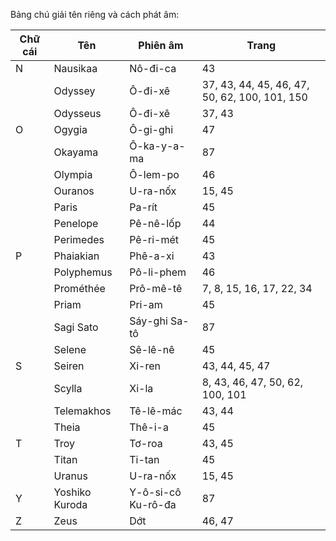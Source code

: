 Bảng chú giải tên riêng và cách phát âm:

| Chữ cái | Tên | Phiên âm | Trang |
|---------|-----|----------|-------|
| N | Nausikaa | Nô-đi-ca | 43 |
| | Odyssey | Ô-đi-xê | 37, 43, 44, 45, 46, 47, 50, 62, 100, 101, 150 |
| | Odysseus | Ô-đi-xê | 37, 43 |
| O | Ogygia | Ô-gi-ghi | 47 |
| | Okayama | Ô-ka-y-a-ma | 87 |
| | Olympia | Ô-lem-po | 46 |
| | Ouranos | U-ra-nốx | 15, 45 |
| | Paris | Pa-rít | 45 |
| | Penelope | Pê-nê-lốp | 44 |
| | Perimedes | Pê-ri-mét | 45 |
| P | Phaiakian | Phê-a-xi | 43 |
| | Polyphemus | Pô-li-phem | 46 |
| | Prométhée | Prô-mê-tê | 7, 8, 15, 16, 17, 22, 34 |
| | Priam | Pri-am | 45 |
| | Sagi Sato | Sáy-ghi Sa-tô | 87 |
| | Selene | Sê-lê-nê | 45 |
| S | Seiren | Xi-ren | 43, 44, 45, 47 |
| | Scylla | Xi-la | 8, 43, 46, 47, 50, 62, 100, 101 |
| | Telemakhos | Tê-lê-mác | 43, 44 |
| | Theia | Thê-i-a | 45 |
| T | Troy | Tơ-roa | 43, 45 |
| | Titan | Ti-tan | 45 |
| | Uranus | U-ra-nốx | 15, 45 |
| Y | Yoshiko Kuroda | Y-ô-si-cô Ku-rô-đa | 87 |
| Z | Zeus | Dớt | 46, 47 |